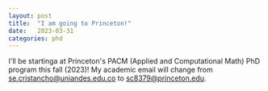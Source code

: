 ```yaml
---
layout: post
title:  "I am going to Princeton!"
date:   2023-03-31 
categories: phd
---
```

I'll be startinga at Princeton's PACM (Applied and Computational Math) PhD program this fall (2023)! My academic email will change from <a href = "mailto: se.cristancho@uniandes.edu.co">se.cristancho@uniandes.edu.co</a> to <a href = "mailto: sc8379@princeton.edu">sc8379@princeton.edu</a>.
